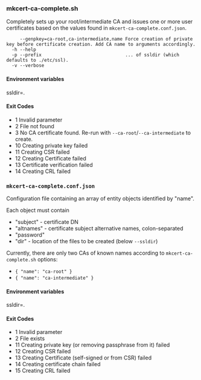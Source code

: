 ### mkcert-ca-complete.sh

Completely sets up your root/intermediate CA and issues one or more
user certificates based on the values found in `mkcert-ca-complete.conf.json`.

```
     --genpkey=ca-root,ca-intermediate,name Force creation of private key before certificate creation. Add CA name to arguments accordingly.
  -h --help
  -p --prefix                               ... of ssldir (which defaults to ./etc/ssl).
  -v --verbose
```

#### Environment variables

ssldir=.

#### Exit Codes

-  1 Invalid parameter
-  2 File not found
-  3 No CA certificate found. Re-run with `--ca-root`/`--ca-intermediate` to create.
- 10 Creating private key failed
- 11 Creating CSR failed
- 12 Creating Certificate failed
- 13 Certificate verification failed
- 14 Creating CRL failed

### `mkcert-ca-complete.conf.json`

Configuration file containing an array of entity objects identified by "name".

Each object must contain

- "subject" - certificate DN
- "altnames" - certificate subject alternative names, colon-separated
- "password"
- "dir" - location of the files to be created (below `--ssldir`)

Currently, there are only two CAs of known names according to `mkcert-ca-complete.sh` options:

- `{ "name": "ca-root" }`
- `{ "name": "ca-intermediate" }`

#### Environment variables

ssldir=.

#### Exit Codes

-  1 Invalid parameter
-  2 File exists
- 11 Creating private key (or removing passphrase from it) failed
- 12 Creating CSR failed
- 13 Creating Certificate (self-signed or from CSR) failed
- 14 Creating certificate chain failed
- 15 Creating CRL failed
